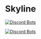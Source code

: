 # Skyline

[![Discord Bots](https://top.gg/api/widget/upvotes/800344695069999144.svg)](https://top.gg/bot/800344695069999144)

[![Discord Bots](https://top.gg/api/widget/servers/800344695069999144.svg)](https://top.gg/bot/800344695069999144)

